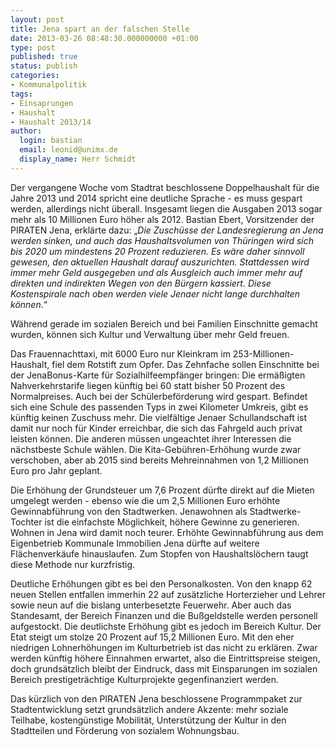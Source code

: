 ```yaml
---
layout: post
title: Jena spart an der falschen Stelle
date: 2013-03-26 08:48:30.000000000 +01:00
type: post
published: true
status: publish
categories:
- Kommunalpolitik
tags:
- Einsaprungen
- Haushalt
- Haushalt 2013/14
author:
  login: bastian
  email: leonid@unimx.de
  display_name: Herr Schmidt
---
```

Der vergangene Woche vom Stadtrat beschlossene Doppelhaushalt für die Jahre 2013 und 2014 spricht eine deutliche Sprache - es muss gespart werden, allerdings nicht überall. Insgesamt liegen die Ausgaben 2013 sogar mehr als 10 Millionen Euro höher als 2012.
Bastian Ebert, Vorsitzender der PIRATEN Jena, erklärte dazu: &bdquo;_Die Zuschüsse der Landesregierung an Jena werden sinken, und auch das Haushaltsvolumen von Thüringen wird sich bis 2020 um mindestens 20 Prozent reduzieren. Es wäre daher sinnvoll gewesen, den aktuellen Haushalt darauf auszurichten. Stattdessen wird immer mehr Geld ausgegeben und als Ausgleich auch immer mehr auf direkten und indirekten Wegen von den Bürgern kassiert. Diese Kostenspirale nach oben werden viele Jenaer nicht lange durchhalten können_.&ldquo;

Während gerade im sozialen Bereich und bei Familien Einschnitte gemacht wurden, können sich Kultur und Verwaltung über mehr Geld freuen.

Das Frauennachttaxi, mit 6000 Euro nur Kleinkram im 253-Millionen-Haushalt, fiel dem Rotstift zum Opfer. Das Zehnfache sollen Einschnitte bei der JenaBonus-Karte für Sozialhilfeempfänger bringen: Die ermäßigten Nahverkehrstarife liegen künftig bei 60 statt bisher 50 Prozent des Normalpreises. Auch bei der Schülerbeförderung wird gespart. Befindet sich eine Schule des passenden Typs in zwei Kilometer Umkreis, gibt es künftig keinen Zuschuss mehr. Die vielfältige Jenaer Schullandschaft ist damit nur noch für Kinder erreichbar, die sich das Fahrgeld auch privat leisten können. Die anderen müssen ungeachtet ihrer Interessen die nächstbeste Schule wählen. Die Kita-Gebühren-Erhöhung wurde zwar verschoben, aber ab 2015 sind bereits Mehreinnahmen von 1,2 Millionen Euro pro Jahr geplant.

Die Erhöhung der Grundsteuer um 7,6 Prozent dürfte direkt auf die Mieten umgelegt werden - ebenso wie die um 2,5 Millionen Euro erhöhte Gewinnabführung von den Stadtwerken. Jenawohnen als Stadtwerke-Tochter ist die einfachste Möglichkeit, höhere Gewinne zu generieren. Wohnen in Jena wird damit noch teurer. Erhöhte Gewinnabführung aus dem Eigenbetrieb Kommunale Immobilien Jena dürfte auf weitere Flächenverkäufe hinauslaufen. Zum Stopfen von Haushaltslöchern taugt diese Methode nur kurzfristig.

Deutliche Erhöhungen gibt es bei den Personalkosten. Von den knapp 62 neuen Stellen entfallen immerhin 22 auf zusätzliche Horterzieher und Lehrer sowie neun auf die bislang unterbesetzte Feuerwehr. Aber auch das Standesamt, der Bereich Finanzen und die Bußgeldstelle werden personell aufgestockt.
Die deutlichste Erhöhung gibt es jedoch im Bereich Kultur. Der Etat steigt um stolze 20 Prozent auf 15,2 Millionen Euro. Mit den eher niedrigen Lohnerhöhungen im Kulturbetrieb ist das nicht zu erklären. Zwar werden künftig höhere Einnahmen erwartet, also die Eintrittspreise steigen, doch grundsätzlich bleibt der Eindruck, dass mit Einsparungen im sozialen Bereich prestigeträchtige Kulturprojekte gegenfinanziert werden.

Das kürzlich von den PIRATEN Jena beschlossene Programmpaket zur Stadtentwicklung setzt grundsätzlich andere Akzente: mehr soziale Teilhabe, kostengünstige Mobilität, Unterstützung der Kultur in den Stadtteilen und Förderung von sozialem Wohnungsbau.
